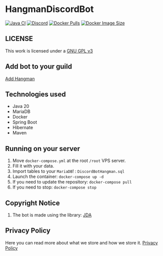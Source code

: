 # HangmanDiscordBot
[![Java CI](https://github.com/megoRU/HangmanDiscordBot/actions/workflows/ci_cd.yml/badge.svg)](https://github.com/megoRU/HangmanDiscordBot/actions/workflows/ci_cd.yml)
[![Discord](https://img.shields.io/discord/779317239722672128?label=Discord)](https://discord.gg/UrWG3R683d)
[![Docker Pulls](https://badgen.net/docker/pulls/megoru/hangman?icon=docker&label=pulls)](https://hub.docker.com/r/megoru/hangman/)
[![Docker Image Size](https://badgen.net/docker/size/megoru/hangman?icon=docker&label=image%20size)](https://hub.docker.com/r/megoru/hangman)

## LICENSE

This work is licensed under a [GNU GPL v3](https://www.gnu.org/licenses/gpl-3.0.en.html)

## Add bot to your guild
[Add Hangman](https://discord.com/oauth2/authorize?client_id=845974873682608129)

## Technologies used

- Java 20
- MariaDB
- Docker
- Spring Boot
- Hibernate
- Maven

## Running on your server
1. Move `docker-compose.yml` at the root `/root` VPS server.
2. Fill it with your data.
3. Import tables to your `MariaDB`! : `DiscordBotHangman.sql`
4. Launch the container: `docker-compose up -d`
5. If you need to update the repository: `docker-compose pull`
6. If you need to stop: `docker-compose stop`

## Copyright Notice

1. The bot is made using the library: [JDA](https://github.com/DV8FromTheWorld/JDA)

## Privacy Policy

Here you can read more about what we store and how we store it. [Privacy Policy](https://github.com/megoRU/HangmanDiscordBot/blob/main/.github/privacy.md)